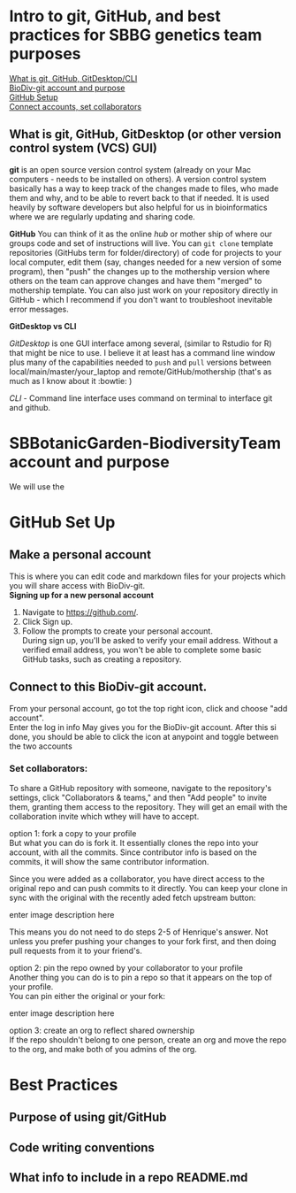 # Intro to git, GitHub, and best practices for SBBG genetics team purposes
[What is git, GitHub, GitDesktop/CLI](#what-is-git-github-gitdesktop-or-other-version-control-system-vcs-gui)  
[BioDiv-git account and purpose](#biodiv-git-account-and-purpose)  
[GitHub Setup](#github-set-up)  
[Connect accounts, set collaborators](#connect-to-this-biodiv-git-account)  

## What is git, GitHub, GitDesktop (or other version control system (VCS) GUI)

**git** is an open source version control system (already on your Mac computers - needs to be installed on others). A version control system basically has a way to keep track of the changes made to files, who made them and why, and to be able to revert back to that if needed. It is used heavily by software developers but also helpful for us in bioinformatics where we are regularly updating and sharing code. 

**GitHub** You can think of it as the online *hub* or mother ship of where our groups code and set of instructions will live. You can `git clone` template repositories (GitHubs term for folder/directory) of code for projects to your local computer, edit them (say, changes needed for a new version of some program), then "push" the changes up to the mothership version where others on the team can approve changes and have them "merged" to mothership template. You can also just work on your repository directly in GitHub - which I recommend if you don't want to troubleshoot inevitable error messages.

**GitDesktop vs CLI**

*GitDesktop* is one GUI interface among several, (similar to Rstudio for R) that might be nice to use. I believe it at least has a command line window plus many of the capabilities needed to `push` and `pull` versions between local/main/master/your_laptop and remote/GitHub/mothership (that's as much as I know about it :bowtie: )  

*CLI* - Command line interface uses command on terminal to interface git and github. 

# SBBotanicGarden-BiodiversityTeam account and purpose
We will use the 

# GitHub Set Up 
## Make a personal account 
This is where you can edit code and markdown files for your projects which you will share access with BioDiv-git.   
**Signing up for a new personal account**   
1) Navigate to https://github.com/.  
2) Click Sign up.  
3) Follow the prompts to create your personal account.  
During sign up, you'll be asked to verify your email address. Without a verified email address, you won't be able to complete some basic GitHub tasks, such as creating a repository.  

## Connect to this BioDiv-git account. 
From your personal account, go tot the top right icon, click and choose "add account".  
Enter the log in info May gives you for the BioDiv-git account.
After this si done, you should be able to click the icon at anypoint and toggle between the two accounts

### Set collaborators:
To share a GitHub repository with someone, navigate to the repository's settings, click "Collaborators & teams," and then "Add people" to invite them, granting them access to the repository. They will get an email with the collaboration invite which wthey will have to accept. 




option 1: fork a copy to your profile  
But what you can do is fork it. It essentially clones the repo into your account, with all the commits. Since contributor info is based on the commits, it will show the same contributor information.

Since you were added as a collaborator, you have direct access to the original repo and can push commits to it directly. You can keep your clone in sync with the original with the recently aded fetch upstream button:

enter image description here

This means you do not need to do steps 2-5 of Henrique's answer. Not unless you prefer pushing your changes to your fork first, and then doing pull requests from it to your friend's.

option 2: pin the repo owned by your collaborator to your profile  
Another thing you can do is to pin a repo so that it appears on the top of your profile.  
You can pin either the original or your fork:

enter image description here

option 3: create an org to reflect shared ownership  
If the repo shouldn't belong to one person, create an org and move the repo to the org, and make both of you admins of the org.

# Best Practices
## Purpose of using git/GitHub

## Code writing conventions

## What info to include in a repo README.md
